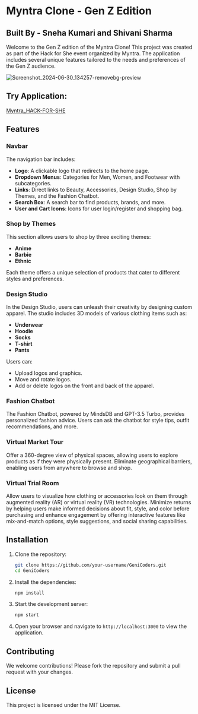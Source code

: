 

# Myntra Clone - Gen Z Edition 
## Built By - Sneha Kumari and Shivani Sharma 

Welcome to the Gen Z edition of the Myntra Clone! This project was created as part of the Hack for She event organized by Myntra. The application includes several unique features tailored to the needs and preferences of the Gen Z audience.

![Screenshot_2024-06-30_134257-removebg-preview](https://github.com/user-attachments/assets/70694670-1b84-4abd-bb13-b4f5c95f3bbf)

 ## Try Application:
 [Myntra_HACK-FOR-SHE](https://daisy-deals.vercel.app/)

## Features

### Navbar
The navigation bar includes:
- **Logo**: A clickable logo that redirects to the home page.
- **Dropdown Menus**: Categories for Men, Women, and Footwear with subcategories.
- **Links**: Direct links to Beauty, Accessories, Design Studio, Shop by Themes, and the Fashion Chatbot.
- **Search Box**: A search bar to find products, brands, and more.
- **User and Cart Icons**: Icons for user login/register and shopping bag.

### Shop by Themes
This section allows users to shop by three exciting themes:
- **Anime**
- **Barbie**
- **Ethnic**

Each theme offers a unique selection of products that cater to different styles and preferences.

### Design Studio
In the Design Studio, users can unleash their creativity by designing custom apparel. The studio includes 3D models of various clothing items such as:
- **Underwear**
- **Hoodie**
- **Socks**
- **T-shirt**
- **Pants**

Users can:
- Upload logos and graphics.
- Move and rotate logos.
- Add or delete logos on the front and back of the apparel.

### Fashion Chatbot
The Fashion Chatbot, powered by MindsDB and GPT-3.5 Turbo, provides personalized fashion advice. Users can ask the chatbot for style tips, outfit recommendations, and more.

### Virtual Market Tour
Offer a 360-degree view of physical spaces, allowing users to explore products as if they were physically present. Eliminate geographical barriers, enabling users from anywhere to browse and shop.

### Virtual Trial Room 
Allow users to visualize how clothing or accessories look on them through augmented reality (AR) or virtual reality (VR) technologies. Minimize returns by helping users make informed decisions about fit, style, and color before purchasing and enhance engagement by offering interactive features like mix-and-match options, style suggestions, and social sharing capabilities.

## Installation

1. Clone the repository:
   ```bash
   git clone https://github.com/your-username/GeniCoders.git
   cd GeniCoders
   ```

2. Install the dependencies:
   ```bash
   npm install
   ```

3. Start the development server:
   ```bash
   npm start
   ```

4. Open your browser and navigate to `http://localhost:3000` to view the application.

## Contributing
We welcome contributions! Please fork the repository and submit a pull request with your changes.

## License
This project is licensed under the MIT License.

